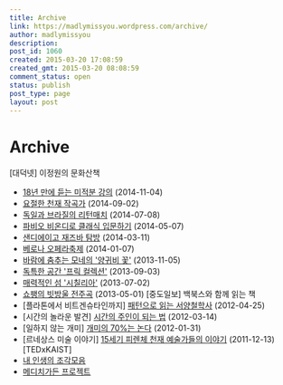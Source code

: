 ```yaml
---
title: Archive
link: https://madlymissyou.wordpress.com/archive/
author: madlymissyou
description: 
post_id: 1060
created: 2015-03-20 17:08:59
created_gmt: 2015-03-20 08:08:59
comment_status: open
status: publish
post_type: page
layout: post
---
```


# Archive

[대덕넷] 이정원의 문화산책 

  * [18년 만에 듣는 미적분 강의](http://hellodd.com/news/article.html?no=50715) (2014-11-04)
  * [요절한 천재 작곡가](http://hellodd.com/news/article.html?no=50031) (2014-09-02)
  * [독일과 브라질의 리턴매치](http://hellodd.com/news/article.html?no=49412) (2014-07-08)
  * [파비오 비온디로 클래식 입문하기](http://hellodd.com/news/article.html?no=48722) (2014-05-07)
  * [샌디에이고 재즈바 탐방](http://hellodd.com/news/article.html?no=47966) (2014-03-11)
  * [베로나 오페라축제](http://hellodd.com/news/article.html?no=47131) (2014-01-07)
  * [바람에 춤추는 모네의 '양귀비 꽃'](http://hellodd.com/news/article.html?no=44374) (2013-11-05)
  * [독특한 공간 '프릭 컬렉션'](http://hellodd.com/news/article.html?no=43504) (2013-09-03)
  * [매력적인 섬 '시칠리아'](http://hellodd.com/news/article.html?no=42590) (2013-07-02)
  * [쇼팽의 빗방울 전주곡](http://hellodd.com/news/article.html?no=41633) (2013-05-01)
[중도일보] 백북스와 함께 읽는 책 
  * [플라톤에서 비트겐슈타인까지] [패턴으로 읽는 서양철학사](http://m.joongdo.co.kr/jsp/article/article_view.jsp?pq=201204250038) (2012-04-25)
  * [시간의 놀라운 발견] [시간의 주인이 되는 법](http://m.joongdo.co.kr/jsp/article/article_view.jsp?pq=201203140037) (2012-03-14)
  * [일하지 않는 개미] [개미의 70%는 논다](http://m.joongdo.co.kr/jsp/article/article_view.jsp?pq=201201310078) (2012-01-31)
  * [르네상스 미술 이야기] [15세기 피렌체 천재 예술가들의 이야기](http://m.joongdo.co.kr/jsp/article/article_view.jsp?pq=201112130025) (2011-12-13)
[TEDxKAIST] 
  * [내 인생의 조각모음](https://www.youtube.com/watch?v=iLZROvYHnec)
  * [메디치가든 프로젝트](https://www.youtube.com/watch?v=D23gXt0cOPc)